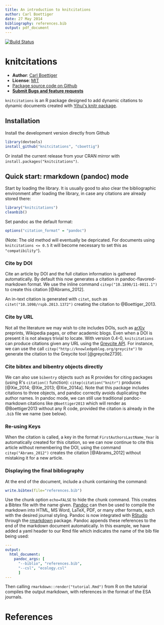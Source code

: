 ```yaml
---
title: An introduction to knitcitations
author: Carl Boettiger
date: 27 May 2014
bibliography: references.bib
output: pdf_document
---
```


<!--
%\VignetteEngine{knitr::rmarkdown}
%\VignetteIndexEntry{An introduction to knitcitations}
-->

[![Build Status](https://travis-ci.org/cboettig/knitcitations.png)](https://travis-ci.org/cboettig/knitcitations)

knitcitations
=============



- **Author**: [Carl Boettiger](http://www.carlboettiger.info/)
- **License**: [MIT](http://opensource.org/licenses/MIT)
- [Package source code on Github](https://github.com/cboettig/knitcitations)
- [**Submit Bugs and feature requests**](https://github.com/cboettig/knitcitations/issues)


`knitcitations` is an R package designed to add dynamic citations to dynamic documents created with [Yihui's knitr package](https://github.com/yihui/knitr).



Installation 
------------

Install the development version directly from Github 

```r
library(devtools)
install_github("knitcitations", "cboettig")
```

Or install the current release from your CRAN mirror with `install.packages("knitcitations")`.  


Quick start: rmarkdown (pandoc) mode
------------------------------------

Start by loading the library.  It is usually good to also clear the bibliographic environment after loading the library, in case any citations are already stored there:  


```r
library("knitcitations")
cleanbib()
```

Set pandoc as the default format:


```r
options("citation_format" = "pandoc")
```

(Note: The old method will eventually be depricated.  For documents using `knitcitations <= 0.5` it will become necessary to set this as `"compatibility"`).  

### Cite by DOI

Cite an article by DOI and the full citation information is gathered automatically. By default this now generates a citation in pandoc-flavored-markdown format. We use the inline command `citep("10.1890/11-0011.1")` to create this citation [@Abrams_2012].  

An in-text citation is generated with `citet`, such as `citet("10.1098/rspb.2013.1372")` creating the citation to @Boettiger_2013.  


### Cite by URL

Not all the literature we may wish to cite includes DOIs, such as [arXiv](http://arxiv.org) preprints, Wikipedia pages, or other academic blogs.  Even when a DOI is present it is not always trivial to locate.  With version 0.4-0, `knitcitations` can produce citations given any URL using the [Greycite API](http://greycite.knowledgeblog.org). For instance, we can use the call `citep("http://knowledgeblog.org/greycite")` to generate the citation to the Greycite tool [@greycite2739].  

### Cite bibtex and bibentry objects directly 

We can also use `bibentry` objects such as R provides for citing packages (using R's `citation()` function): `citep(citation("knitr")` produces [@Xie_2014; @Xie_2013; @Xie_2014a].  Note that this package includes citations to three objects, and pandoc correctly avoids duplicating the author names.  In pandoc mode, we can still use traditional pandoc-markdown citations like `@Boettiger2013` which will render as @Boettiger2013 without any R code, provided the citation is already in the `.bib` file we name (see below).


### Re-using Keys

When the citation is called, a key in the format `FirstAuthorsLastName_Year` is automatically created for this citation, so we can now continue to cite this article without remembering the DOI, using the command `citep("Abrams_2012")` creates the citation [@Abrams_2012] without mistaking it for a new article.  






### Displaying the final bibliography

At the end of the document, include a chunk containing the command:


```r
write.bibtex(file="references.bib")
```

Use the chunk option `echo=FALSE` to hide the chunk command.  This creates a Bibtex file with the name given.  [Pandoc](http://johnmacfarlane.net/pandoc) can then be used to compile the markdown into HTML, MS Word, LaTeX, PDF, or many other formats, each with the desired journal styling. Pandoc is now integrated with [RStudio](http://rstudio.com) through the [rmarkdown](http://rmarkdown.rstudio.com) package.  Pandoc appends these references to the end of the markdown document automatically.  In this example, we have added a yaml header to our Rmd file which indicates the name of the bib file being used:

```yaml
---
output: 
  html_document:
    pandoc_args: [
      "--biblio", "references.bib",
      "--csl", "ecology.csl"
      ]
---
```


Then calling `rmarkdown::render("tutorial.Rmd")` from R on the tutorial compiles the output markdown, with references in the format of the ESA journals.  

# References














